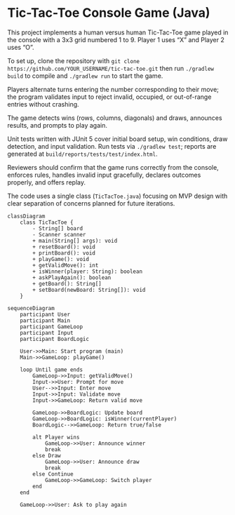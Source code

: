 # Tic-Tac-Toe Console Game (Java)

This project implements a human versus human Tic-Tac-Toe game played in the console with a 3x3 grid numbered 1 to 9. Player 1 uses “X” and Player 2 uses “O”.

To set up, clone the repository with `git clone https://github.com/YOUR_USERNAME/tic-tac-toe.git` then run `./gradlew build` to compile and `./gradlew run` to start the game.

Players alternate turns entering the number corresponding to their move; the program validates input to reject invalid, occupied, or out-of-range entries without crashing.

The game detects wins (rows, columns, diagonals) and draws, announces results, and prompts to play again.

Unit tests written with JUnit 5 cover initial board setup, win conditions, draw detection, and input validation. Run tests via `./gradlew test`; reports are generated at `build/reports/tests/test/index.html`.

Reviewers should confirm that the game runs correctly from the console, enforces rules, handles invalid input gracefully, declares outcomes properly, and offers replay.

The code uses a single class (`TicTacToe.java`) focusing on MVP design with clear separation of concerns planned for future iterations.

```mermaid
classDiagram
    class TicTacToe {
        - String[] board
        - Scanner scanner
        + main(String[] args): void
        + resetBoard(): void
        + printBoard(): void
        + playGame(): void
        + getValidMove(): int
        + isWinner(player: String): boolean
        + askPlayAgain(): boolean
        + getBoard(): String[]
        + setBoard(newBoard: String[]): void
    }
```



```mermaid
sequenceDiagram
    participant User
    participant Main
    participant GameLoop
    participant Input
    participant BoardLogic

    User->>Main: Start program (main)
    Main->>GameLoop: playGame()

    loop Until game ends
        GameLoop->>Input: getValidMove()
        Input->>User: Prompt for move
        User-->>Input: Enter move
        Input->>Input: Validate move
        Input->>GameLoop: Return valid move

        GameLoop->>BoardLogic: Update board
        GameLoop->>BoardLogic: isWinner(currentPlayer)
        BoardLogic-->>GameLoop: Return true/false

        alt Player wins
            GameLoop->>User: Announce winner
            break
        else Draw
            GameLoop->>User: Announce draw
            break
        else Continue
            GameLoop->>GameLoop: Switch player
        end
    end

    GameLoop->>User: Ask to play again
```